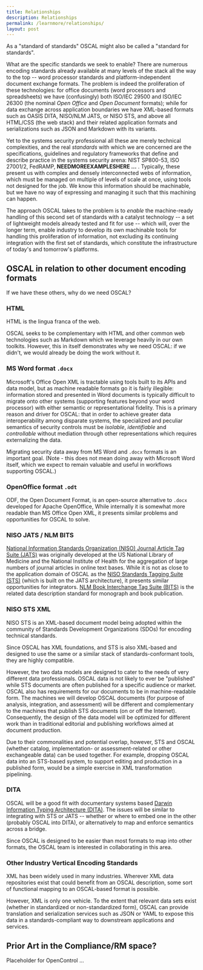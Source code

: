 ```yaml
---
title: Relationships
description: Relationships
permalink: /learnmore/relationships/
layout: post
---
```


As a "standard of standards" OSCAL might also be called a "standard for standards".

What are the specific standards we seek to enable? There are numerous encoding standards already available at many levels of the stack all the way to the top -- word processor standards and platform-independent document exchange formats. The problem is indeed the proliferation of these technologies: for office documents (word processors and spreadsheets) we have (confusingly) both ISO/IEC 29500 and ISO/IEC 26300 (the nominal *Open Office* and *Open Document* formats); while for data exchange across application boundaries we have XML-based formats such as OASIS DITA, NISO/NLM JATS, or NISO STS, and above all HTML/CSS (the web stack) and their related application formats and serializations such as JSON and Markdown with its variants.

Yet to the systems security professional all these are merely technical complexities, and the real *standards* with which we are concerned are the specifications, guidelines and regulatory frameworks that define and describe practice in the systems security arena: NIST SP800-53, ISO 27001/2, FedRAMP, **NEEDMOREEXAMPLESHERE ...** . Typically, these present us with complex and densely interconnected webs of information, which must be managed on multiple of levels of scale at once, using tools not designed for the job. We know this information should be machinable, but we have no way of expressing and managing it such that this machining can happen.

The approach OSCAL takes to the problem is to *enable* the machine-ready handling of this second set of standards with a catalyst technology -- a set of lightweight models already tested and fit for use -- which will, over the longer term, enable industry to develop its own machinable tools for handling this proliferation of information, not excluding its continuing integration with the first set of standards, which constitute the infrastructure of today's and tomorrow's platforms.

## OSCAL in relation to other document encoding formats

If we have these others, why do we need OSCAL?

### HTML

HTML is the lingua franca of the web.

OSCAL seeks to be complementary with HTML and other common web technologies such as Markdown which we leverage heavily in our own toolkits. However, this in itself demonstrates why we need OSCAL: if we didn't, we would already be doing the work without it.

### MS Word format `.docx`

Microsoft's Office Open XML is tractable using tools built to its APIs and data model, but as machine readable formats go it is fairly illegible: information stored and presented in Word documents is typically difficult to migrate onto other systems (supporting features beyond your word processor) with either semantic or representational fidelity. This is a primary reason and driver for OSCAL: that in order to achieve greater data interoperability among disparate systems, the specialized and peculiar semantics of security controls must be *isolable*, *identifiable* and *controllable* without mediation through other representations which requires externalizing the data.

Migrating security data away from MS Word and `.docx` formats is an important goal. (Note - this does not mean doing away with Microsoft Word itself, which we expect to remain valuable and useful in workflows supporting OSCAL.)

### OpenOffice format `.odt`

ODF, the Open Document Format, is an open-source alternative to `.docx` developed for Apache OpenOffice, While internally it is somewhat more readable than MS Office Open XML, it presents similar problems and opportunities for OSCAL to solve.

### NISO JATS / NLM BITS

[National Information Standards Organization (NISO) Journal Article Tag Suite (JATS)](https://www.niso.org/standards-committees/jats) was originally developed at the US National Library of Medicine and the National Institute of Health for the aggregation of large numbers of journal articles in online text bases. While it is not as close to the application domain of OSCAL as the [NISO Standards Tagging Suite (STS)](https://www.niso.org/standards-committees/sts) (which is built on the JATS architecture), it presents similar opportunities for integrators. [NLM Book Interchange Tag Suite (BITS)](https://jats.nlm.nih.gov/extensions/bits/) is the related data description standard for monograph and book publication.

### NISO STS XML

NISO STS is an XML-based document model being adopted within the community of Standards Development Organizations (SDOs) for encoding technical standards.

Since OSCAL has XML foundations, and STS is also XML-based and designed to use the same or a similar stack of standards-conformant tools, they are highly compatible.

However, the two data models are designed to cater to the needs of very different data professionals. OSCAL data is not likely to ever be "published" while STS documents are often published for a specific audience or market. OSCAL also has requirements for our documents to be in machine-readable form. The machines we will develop OSCAL documents (for purpose of analysis, integration, and assessment) will be different and complementary to the machines that publish STS documents (on or off the Internet). Consequently, the design of the data model will be optimized for different work than in traditional editorial and publishing workflows aimed at document production.

Due to their commonalities and potential overlap, however, STS and OSCAL (whether catalog, implementation- or assessment-related or other exchangeable data) can be used together. For example, dropping OSCAL data into an STS-based system, to support editing and production in a published form, would be a simple exercise in XML transformation pipelining.

### DITA

OSCAL will be a good fit with documentary systems based [Darwin Information Typing Architecture (DITA)](https://en.wikipedia.org/wiki/Darwin_Information_Typing_Architecture). The issues will be similar to integrating with STS or JATS -- whether or where to embed one in the other (probably OSCAL into DITA), or alternatively to map and enforce semantics across a bridge. 

Since OSCAL is designed to be easier than most formats to map into other formats, the OSCAL team is interested in collaborating in this area.

### Other Industry Vertical Encoding Standards

XML has been widely used in many industries. Wherever XML data repositories exist that could benefit from an OSCAL description, some sort of functional mapping to an OSCAL-based format is possible.

However, XML is only one vehicle. To the extent that relevant data sets exist (whether in standardized or non-standardized form), OSCAL can provide translation and serialization services such as JSON or YAML to expose this data in a standards-compliant way to downstream applications and services.

## Prior Art in the Compliance/RM space?

Placeholder for OpenControl ...